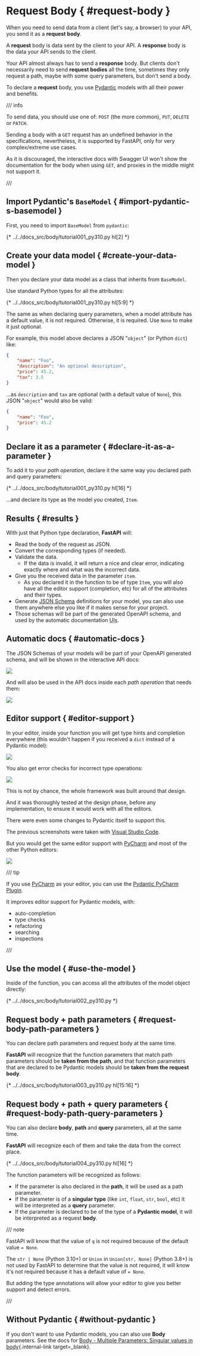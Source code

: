 # Request Body { #request-body }

When you need to send data from a client (let's say, a browser) to your API, you send it as a **request body**.

A **request** body is data sent by the client to your API. A **response** body is the data your API sends to the client.

Your API almost always has to send a **response** body. But clients don't necessarily need to send **request bodies** all the time, sometimes they only request a path, maybe with some query parameters, but don't send a body.

To declare a **request** body, you use <a href="https://docs.pydantic.dev/" class="external-link" target="_blank">Pydantic</a> models with all their power and benefits.

/// info

To send data, you should use one of: `POST` (the more common), `PUT`, `DELETE` or `PATCH`.

Sending a body with a `GET` request has an undefined behavior in the specifications, nevertheless, it is supported by FastAPI, only for very complex/extreme use cases.

As it is discouraged, the interactive docs with Swagger UI won't show the documentation for the body when using `GET`, and proxies in the middle might not support it.

///

## Import Pydantic's `BaseModel` { #import-pydantic-s-basemodel }

First, you need to import `BaseModel` from `pydantic`:

{* ../../docs_src/body/tutorial001_py310.py hl[2] *}

## Create your data model { #create-your-data-model }

Then you declare your data model as a class that inherits from `BaseModel`.

Use standard Python types for all the attributes:

{* ../../docs_src/body/tutorial001_py310.py hl[5:9] *}


The same as when declaring query parameters, when a model attribute has a default value, it is not required. Otherwise, it is required. Use `None` to make it just optional.

For example, this model above declares a JSON "`object`" (or Python `dict`) like:

```JSON
{
    "name": "Foo",
    "description": "An optional description",
    "price": 45.2,
    "tax": 3.5
}
```

...as `description` and `tax` are optional (with a default value of `None`), this JSON "`object`" would also be valid:

```JSON
{
    "name": "Foo",
    "price": 45.2
}
```

## Declare it as a parameter { #declare-it-as-a-parameter }

To add it to your *path operation*, declare it the same way you declared path and query parameters:

{* ../../docs_src/body/tutorial001_py310.py hl[16] *}

...and declare its type as the model you created, `Item`.

## Results { #results }

With just that Python type declaration, **FastAPI** will:

* Read the body of the request as JSON.
* Convert the corresponding types (if needed).
* Validate the data.
    * If the data is invalid, it will return a nice and clear error, indicating exactly where and what was the incorrect data.
* Give you the received data in the parameter `item`.
    * As you declared it in the function to be of type `Item`, you will also have all the editor support (completion, etc) for all of the attributes and their types.
* Generate <a href="https://json-schema.org" class="external-link" target="_blank">JSON Schema</a> definitions for your model, you can also use them anywhere else you like if it makes sense for your project.
* Those schemas will be part of the generated OpenAPI schema, and used by the automatic documentation <abbr title="User Interfaces">UIs</abbr>.

## Automatic docs { #automatic-docs }

The JSON Schemas of your models will be part of your OpenAPI generated schema, and will be shown in the interactive API docs:

<img src="/img/tutorial/body/image01.png">

And will also be used in the API docs inside each *path operation* that needs them:

<img src="/img/tutorial/body/image02.png">

## Editor support { #editor-support }

In your editor, inside your function you will get type hints and completion everywhere (this wouldn't happen if you received a `dict` instead of a Pydantic model):

<img src="/img/tutorial/body/image03.png">

You also get error checks for incorrect type operations:

<img src="/img/tutorial/body/image04.png">

This is not by chance, the whole framework was built around that design.

And it was thoroughly tested at the design phase, before any implementation, to ensure it would work with all the editors.

There were even some changes to Pydantic itself to support this.

The previous screenshots were taken with <a href="https://code.visualstudio.com" class="external-link" target="_blank">Visual Studio Code</a>.

But you would get the same editor support with <a href="https://www.jetbrains.com/pycharm/" class="external-link" target="_blank">PyCharm</a> and most of the other Python editors:

<img src="/img/tutorial/body/image05.png">

/// tip

If you use <a href="https://www.jetbrains.com/pycharm/" class="external-link" target="_blank">PyCharm</a> as your editor, you can use the <a href="https://github.com/koxudaxi/pydantic-pycharm-plugin/" class="external-link" target="_blank">Pydantic PyCharm Plugin</a>.

It improves editor support for Pydantic models, with:

* auto-completion
* type checks
* refactoring
* searching
* inspections

///

## Use the model { #use-the-model }

Inside of the function, you can access all the attributes of the model object directly:

{* ../../docs_src/body/tutorial002_py310.py *}

## Request body + path parameters { #request-body-path-parameters }

You can declare path parameters and request body at the same time.

**FastAPI** will recognize that the function parameters that match path parameters should be **taken from the path**, and that function parameters that are declared to be Pydantic models should be **taken from the request body**.

{* ../../docs_src/body/tutorial003_py310.py hl[15:16] *}


## Request body + path + query parameters { #request-body-path-query-parameters }

You can also declare **body**, **path** and **query** parameters, all at the same time.

**FastAPI** will recognize each of them and take the data from the correct place.

{* ../../docs_src/body/tutorial004_py310.py hl[16] *}

The function parameters will be recognized as follows:

* If the parameter is also declared in the **path**, it will be used as a path parameter.
* If the parameter is of a **singular type** (like `int`, `float`, `str`, `bool`, etc) it will be interpreted as a **query** parameter.
* If the parameter is declared to be of the type of a **Pydantic model**, it will be interpreted as a request **body**.

/// note

FastAPI will know that the value of `q` is not required because of the default value `= None`.

The `str | None` (Python 3.10+) or `Union` in `Union[str, None]` (Python 3.8+) is not used by FastAPI to determine that the value is not required, it will know it's not required because it has a default value of `= None`.

But adding the type annotations will allow your editor to give you better support and detect errors.

///

## Without Pydantic { #without-pydantic }

If you don't want to use Pydantic models, you can also use **Body** parameters. See the docs for [Body - Multiple Parameters: Singular values in body](body-multiple-params.md#singular-values-in-body){.internal-link target=_blank}.
